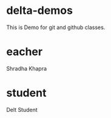 # delta-demos
This is Demo for git and github classes.

# eacher
Shradha Khapra

# student
Delt  Student

